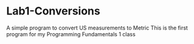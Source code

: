 # Lab1-Conversions
A simple program to convert US measurements to Metric
This is the first program for my Programming Fundamentals 1 class
